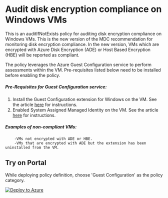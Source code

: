 # Audit disk encryption compliance on Windows VMs

This is an auditIfNotExists policy for auditing disk encryption compliance on Windows VMs. This is the new version of the MDC recommendation for monitoring disk encryption compliance. In the new version, VMs which are encrypted with Azure Disk Encryption (ADE) or Host Based Encryption (HBE) will be reported as compliant.


The policy leverages the Azure Guest Configuration service to perform assessments within the VM. Pre-requisites listed below need to be installed before enabling the policy.

##### Pre-Requisites for Guest Configuration service:
1. Install the Guest Configuration extension for Windows on the VM. See the article [here](https://docs.microsoft.com/en-us/azure/virtual-machines/extensions/guest-configuration) for instructions.
2. Enabled System Assigned Managed Identity on the VM. See the article [here](https://docs.microsoft.com/en-us/azure/active-directory/managed-identities-azure-resources/qs-configure-portal-windows-vm) for instructions.

##### Examples of non-compliant VMs:
		-VMs not encrypted with ADE or HBE.
		-VMs that are encrypted with ADE but the extension has been uninstalled from the VM.
	

## Try on Portal

While deploying policy definition, choose 'Guest Configuration' as the policy category.

[![Deploy to Azure](http://azuredeploy.net/deploybutton.png)](https://portal.azure.com/#blade/Microsoft_Azure_Policy/CreatePolicyDefinitionBlade/uri/https%3A%2F%2Fraw.githubusercontent.com%2FAzure%2FMicrosoft-Defender-for-Cloud%2Fmain%2FPolicy%2FAudit-WindowsVM-ADE-And-HBE%2Fpolicy.json)